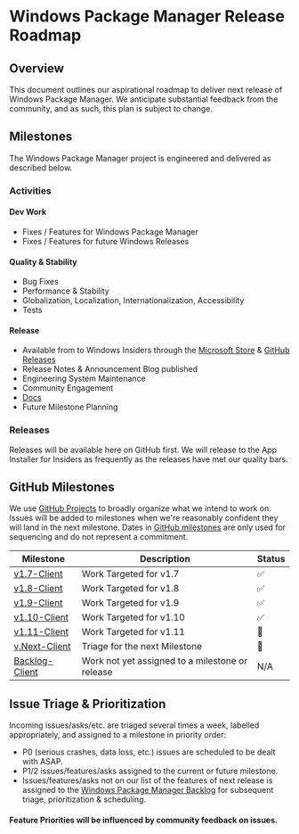 # Windows Package Manager Release Roadmap

## Overview

This document outlines our aspirational roadmap to deliver next release of Windows Package Manager. We anticipate substantial feedback from the community, and as such, this plan is subject to change.

## Milestones

The Windows Package Manager project is engineered and delivered as described below.

### Activities

#### Dev Work

* Fixes / Features for Windows Package Manager
* Fixes / Features for future Windows Releases

#### Quality & Stability

* Bug Fixes
* Performance & Stability
* Globalization, Localization, Internationalization, Accessibility
* Tests

#### Release

* Available from to Windows Insiders through the [Microsoft Store](https://apps.microsoft.com/detail/9nblggh4nns1) & [GitHub Releases](https://github.com/microsoft/winget-cli/releases)
* Release Notes & Announcement Blog published
* Engineering System Maintenance
* Community Engagement
* [Docs](https://docs.microsoft.com/windows/package-manager/)
* Future Milestone Planning

### Releases

Releases will be available here on GitHub first. We will release to the App Installer for Insiders as frequently as the releases have met our quality bars.

## GitHub Milestones

We use [GitHub Projects](https://github.com/orgs/microsoft/projects/137) to broadly organize what we intend to work on.  Issues will be added to milestones when we're reasonably confident they will land in the next milestone. Dates in [GitHub milestones](https://github.com/microsoft/winget-cli/milestones) are only used for sequencing and do not represent a commitment.

| Milestone                                                                                                     | Description                                     | Status             |
| ------------------------------------------------------------------------------------------------------------- | ----------------------------------------------- | ------------------ |
| [v1.7-Client](https://github.com/microsoft/winget-cli/milestone/42)                                           | Work Targeted for v1.7                          | :white_check_mark: |
| [v1.8-Client](https://github.com/microsoft/winget-cli/milestone/43)                                           | Work Targeted for v1.8                          | :white_check_mark: |
| [v1.9-Client](https://github.com/microsoft/winget-cli/milestone/44)                                           | Work Targeted for v1.9                          | :white_check_mark: |
| [v1.10-Client](https://github.com/microsoft/winget-cli/milestone/45)                                          | Work Targeted for v1.10                         | :white_check_mark: |
| [v1.11-Client](https://github.com/microsoft/winget-cli/milestone/46)                                          | Work Targeted for v1.11                         | :construction:     |
| [v.Next-Client](https://github.com/microsoft/winget-cli/milestone/41)                                         | Triage for the next Milestone                   | :rocket:           |
| [Backlog-Client](https://github.com/microsoft/winget-cli/issues?q=is%3Aissue%20state%3Aopen%20no%3Amilestone) | Work not yet assigned to a milestone or release | N/A                |

## Issue Triage & Prioritization

Incoming issues/asks/etc. are triaged several times a week, labelled appropriately, and assigned to a milestone in priority order:

* P0 (serious crashes, data loss, etc.) issues are scheduled to be dealt with ASAP.
* P1/2 issues/features/asks assigned to the current or future milestone.
* Issues/features/asks not on our list of the features of next release is assigned to the [Windows Package Manager Backlog](https://github.com/microsoft/winget-cli/milestone/2) for subsequent triage, prioritization & scheduling.

#### Feature Priorities will be influenced by community feedback on issues.

